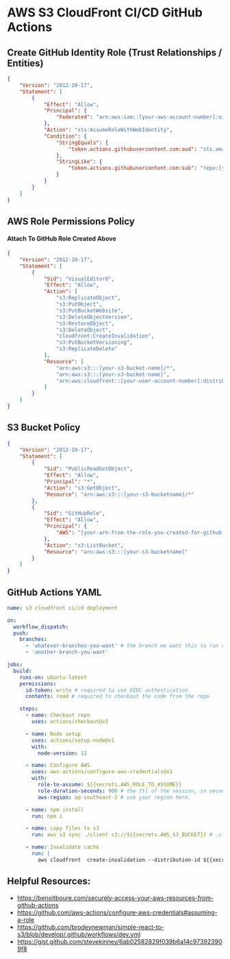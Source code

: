 # AWS S3 CloudFront CI/CD GitHub Actions

## Create GitHub Identity Role (Trust Relationships / Entities)

```JSON
{
    "Version": "2012-10-17",
    "Statement": [
        {
            "Effect": "Allow",
            "Principal": {
                "Federated": "arn:aws:iam::[your-aws-account-number]:oidc-provider/token.actions.githubusercontent.com"
            },
            "Action": "sts:AssumeRoleWithWebIdentity",
            "Condition": {
                "StringEquals": {
                    "token.actions.githubusercontent.com:aud": "sts.amazonaws.com"
                },
                "StringLike": {
                    "token.actions.githubusercontent.com:sub": "repo:[your-github-account-name]/[your-s3-bucketname]:*"
                }
            }
        }
    ]
}
```

## AWS Role Permissions Policy

#### Attach To GitHub Role Created Above

```JSON
{
    "Version": "2012-10-17",
    "Statement": [
        {
            "Sid": "VisualEditor0",
            "Effect": "Allow",
            "Action": [
                "s3:ReplicateObject",
                "s3:PutObject",
                "s3:PutBucketWebsite",
                "s3:DeleteObjectVersion",
                "s3:RestoreObject",
                "s3:DeleteObject",
                "cloudfront:CreateInvalidation",
                "s3:PutBucketVersioning",
                "s3:ReplicateDelete"
            ],
            "Resource": [
                "arn:aws:s3:::[your-s3-bucket-name]/*",
                "arn:aws:s3:::[your-s3-bucket-name]",
                "arn:aws:cloudfront::[your-user-account-number]:distribution/[your-cloudfront-distribution-id]"
            ]
        }
    ]
}
```

## S3 Bucket Policy

```JSON
{
    "Version": "2012-10-17",
    "Statement": [
        {
            "Sid": "PublicReadGetObject",
            "Effect": "Allow",
            "Principal": "*",
            "Action": "s3:GetObject",
            "Resource": "arn:aws:s3:::[your-s3-bucketname]/*"
        },
        {
            "Sid": "GitHubRole",
            "Effect": "Allow",
            "Principal": {
                "AWS": "[your-arn-from-the-role-you-created-for-github-actions]"
            },
            "Action": "s3:ListBucket",
            "Resource": "arn:aws:s3:::[your-s3-bucketname]"
        }
    ]
}
```

## GitHub Actions YAML

```YAML
name: s3 cloudfront ci/cd deployment

on:
  workflow_dispatch:
  push:
    branches:
      - 'whatever-branches-you-want' # the branch we want this to run on
      - 'another-branch-you-want'

jobs:
  build:
    runs-on: ubuntu-latest
    permissions:
      id-token: write # required to use OIDC authentication
      contents: read # required to checkout the code from the repo

    steps:
      - name: Checkout repo
        uses: actions/checkout@v2

      - name: Node setup
        uses: actions/setup-node@v1
        with:
          node-version: 12

      - name: Configure AWS
        uses: aws-actions/configure-aws-credentials@v1
        with:
          role-to-assume: ${{secrets.AWS_ROLE_TO_ASSUME}}
          role-duration-seconds: 900 # the ttl of the session, in seconds.
          aws-region: ap-southeast-2 # use your region here.

      - name: npm install
        run: npm i

      - name: copy files to s3
        run: aws s3 sync ./client s3://${{secrets.AWS_S3_BUCKET}} # .client is the client folder directory

      - name: Invalidate cache
        run: |
          aws cloudfront  create-invalidation --distribution-id ${{secrets.AWS_CLOUDFRONT_DIST}} --paths "/*"
```

## Helpful Resources:

- https://benoitboure.com/securely-access-your-aws-resources-from-github-actions
- https://github.com/aws-actions/configure-aws-credentials#assuming-a-role
- https://github.com/brodeynewman/simple-react-to-s3/blob/develop/.github/workflows/dev.yml
- https://gist.github.com/stevekinney/6ab02582829f039b6a14c973923909f8
